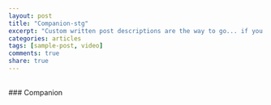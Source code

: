 ```yaml
---
layout: post
title: "Companion-stg"
excerpt: "Custom written post descriptions are the way to go... if you're not lazy."
categories: articles
tags: [sample-post, video]
comments: true
share: true
---
```

<br>
### Companion
<br>
<div class="apester-media" data-media-id="5c60516e55d9f934ecba1113" data-player="true" height="512"></div><script async src="https://storage.googleapis.com/apester-stg/sdk/stg/apester-sdk.js"></script>
<br>
